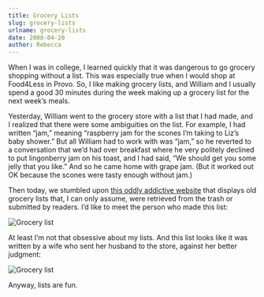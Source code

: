 ```yaml
---
title: Grocery Lists
slug: grocery-lists
urlname: grocery-lists
date: 2008-04-20
author: Rebecca
---
```

When I was in college, I learned quickly that it was dangerous to go grocery
shopping without a list. This was especially true when I would shop at Food4Less
in Provo. So, I like making grocery lists, and William and I usually spend a
good 30 minutes during the week making up a grocery list for the next
week&#x02bc;s meals.

Yesterday, William went to the grocery store with a list that I had made, and I
realized that there were some ambiguities on the list. For example, I had
written &ldquo;jam,&rdquo; meaning &ldquo;raspberry jam for the scones
I&#x02bc;m taking to Liz&#x02bc;s baby shower.&rdquo; But all William had to
work with was &ldquo;jam,&rdquo; so he reverted to a conversation that
we&#x02bc;d had over breakfast where he very politely declined to put
lingonberry jam on his toast, and I had said, &ldquo;We should get you some
jelly that you like.&rdquo; And so he came home with grape jam. (But it worked
out OK because the scones were tasty enough without jam.)

Then today, we stumbled upon [this oddly addictive website][a] that displays old
grocery lists that, I can only assume, were retrieved from the trash or
submitted by readers. I&#x02bc;d like to meet the person who made this list:

<img src="{static}/images/2008-04-20-grocery-list-01.jpg" alt="Grocery list" class="img-fluid">

At least I&#x02bc;m not that obsessive about my lists. And this list looks like
it was written by a wife who sent her husband to the store, against her better
judgment:

<img src="{static}/images/2008-04-20-grocery-list-02.jpg" alt="Grocery list" class="img-fluid">

Anyway, lists are fun.

[a]: http://www.grocerylists.org/
